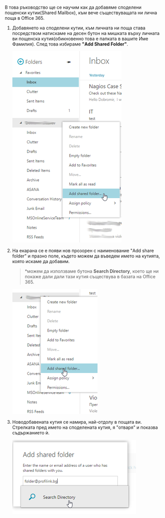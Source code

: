В това ръководство ще се научим как да добавяме споделени пощенски кутии(Shared Mailbox), към вече съществуващата ни лична поща в Office 365.

1. Добавянето на споделени кутии, към личната ни поща става посредством натискаме на десен бутон на мишката върху личната ви пощенска кутия(обикновенно това е папката в вашите Име Фамилия). След това избираме **"Add Shared Folder"**.

   ![](img/O365_SF/01.png)

2. На екарана се е появи нов прозорен с наименование "Add share folder" и празно поле, където можем да въведем името на кутията, която искаме да добавим.
   >*можем да използваме бутона **Search Directory**, което ще ни покаже дали дали тази кутия съществува в базата на Office 365.

   ![](img/O365_SF/02.png)

3. Новодобавената кутия се намира, най-отдолу в пощата ви. Стрелката пред името на споделената кутия, я "отваря" и показва съдържанието ѝ.

   ![](img/O365_SF/03.png)
